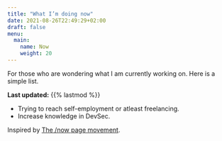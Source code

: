 ```yaml
---
title: "What I’m doing now"
date: 2021-08-26T22:49:29+02:00
draft: false
menu:
  main:
    name: Now
    weight: 20
---
```


For those who are wondering what I am currently working on. Here is a simple list.

**Last updated:** {{% lastmod %}}

- Trying to reach self-employment or atleast freelancing.
- Increase knowledge in DevSec.

Inspired by [The /now page movement](https://sive.rs/nowff).
